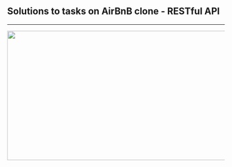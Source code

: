 ## Solutions to tasks on AirBnB clone - RESTful API
------------------------------------------------------
<img src="https://s3.amazonaws.com/alx-intranet.hbtn.io/uploads/medias/2020/9/02078cd7f0573885c85a225c7436584a5afea1f9.png" width="1500" height="300">
